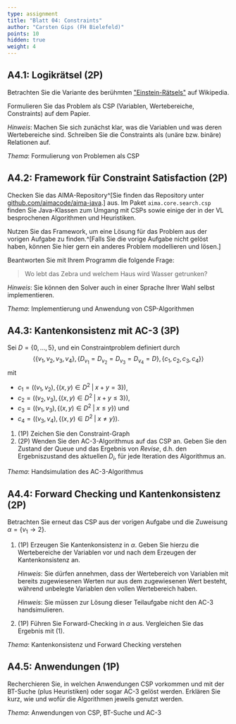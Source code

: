 ```yaml
---
type: assignment
title: "Blatt 04: Constraints"
author: "Carsten Gips (FH Bielefeld)"
points: 10
hidden: true
weight: 4
---
```




## A4.1: Logikrätsel (2P)

Betrachten Sie die Variante des berühmten ["Einstein-Rätsels"](https://de.wikipedia.org/wiki/Zebrar%C3%A4tsel)
auf Wikipedia.

Formulieren Sie das Problem als CSP (Variablen, Wertebereiche, Constraints)
auf dem Papier.

*Hinweis*: Machen Sie sich zunächst klar, was die Variablen und was deren Wertebereiche
sind. Schreiben Sie die Constraints als (unäre bzw. binäre) Relationen auf.

*Thema*: Formulierung von Problemen als CSP



## A4.2: Framework für Constraint Satisfaction (2P)

Checken Sie das AIMA-Repository^[Sie finden das Repository unter
[github.com/aimacode/aima-java](https://github.com/aimacode/aima-java).]
aus. Im Paket `aima.core.search.csp` finden Sie Java-Klassen zum Umgang mit
CSPs sowie einige der in der VL besprochenen Algorithmen und Heuristiken.

Nutzen Sie das Framework, um eine Lösung für das Problem aus der vorigen
Aufgabe zu finden.^[Falls Sie die vorige Aufgabe nicht gelöst haben, können
Sie hier gern ein anderes Problem modellieren und lösen.]

Beantworten Sie mit Ihrem Programm die folgende Frage:

> Wo lebt das Zebra und welchem Haus wird Wasser getrunken?

*Hinweis*: Sie können den Solver auch in einer Sprache Ihrer Wahl selbst implementieren.

*Thema*: Implementierung und Anwendung von CSP-Algorithmen



## A4.3: Kantenkonsistenz mit AC-3 (3P)

Sei $D=\{0, \ldots, 5\}$, und ein Constraintproblem definiert durch
$$\langle
    \{v_1, v_2, v_3, v_4\},
    \{D_{v_1} = D_{v_2} = D_{v_3} = D_{v_4} = D\},
    \{c_1, c_2, c_3, c_4\}
\rangle$$
mit

*   $c_1=\left((v_1,v_2), \{(x,y) \in D^2 \;|\; x+y = 3\}\right)$,
*   $c_2=\left((v_2,v_3), \{(x,y) \in D^2 \;|\; x+y \le 3\}\right)$,
*   $c_3=\left((v_1,v_3), \{(x,y) \in D^2 \;|\; x \le y\}\right)$ und
*   $c_4=\left((v_3,v_4), \{(x,y) \in D^2 \;|\; x \ne y\}\right)$.

1.  (1P) Zeichen Sie den Constraint-Graph
2.  (2P) Wenden Sie den AC-3-Algorithmus auf das CSP an. Geben Sie den Zustand
    der Queue und das Ergebnis von $Revise$, d.h. den Ergebniszustand des aktuellen
    $D_i$, für jede Iteration des Algorithmus an.

*Thema*: Handsimulation des AC-3-Algorithmus




## A4.4: Forward Checking und Kantenkonsistenz (2P)

Betrachten Sie erneut das CSP aus der vorigen Aufgabe und die Zuweisung
$\alpha = \{v_1\to  2\}$.

1.  (1P) Erzeugen Sie Kantenkonsistenz in $\alpha$. Geben Sie hierzu die
    Wertebereiche der Variablen vor und nach dem Erzeugen der
    Kantenkonsistenz an.

    *Hinweis*: Sie dürfen annehmen, dass der Wertebereich von Variablen mit
    bereits zugewiesenen Werten nur aus dem zugewiesenen Wert besteht, während
    unbelegte Variablen den vollen Wertebereich haben.

    *Hinweis*: Sie müssen zur Lösung dieser Teilaufgabe nicht den AC-3 handsimulieren.

2.  (1P) Führen Sie Forward-Checking in $\alpha$ aus. Vergleichen Sie das
    Ergebnis mit (1).

*Thema*: Kantenkonsistenz und Forward Checking verstehen




## A4.5: Anwendungen (1P)

Recherchieren Sie, in welchen Anwendungen CSP vorkommen und mit der BT-Suche (plus
Heuristiken) oder sogar AC-3 gelöst werden. Erklären Sie kurz, wie und wofür die
Algorithmen jeweils genutzt werden.

*Thema*: Anwendungen von CSP, BT-Suche und AC-3
